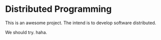 Distributed Programming
=======================

This is an awesome project. The intend is to develop software distributed.


We should try. haha.
